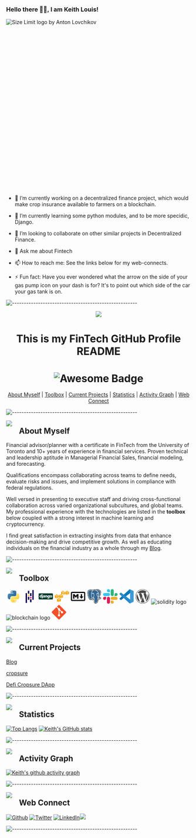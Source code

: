 <h3 align="left">Hello there 👋🏽, I am Keith Louis!</h3>


<img src="https://user-images.githubusercontent.com/83662813/140205778-0151d303-09ab-43be-85b4-3f3f50cf42bc.gif" align="right"
     alt="Size Limit logo by Anton Lovchikov" width="620" height="478">








- 🔭 I’m currently working on a decentralized finance project, which would make crop insurance available to farmers on a blockchain.

- 🌱 I’m currently learning some python modules, and to be more specidic, Django.

- 👯 I’m looking to collaborate on other similar projects in Decentralized Finance.

- 💬 Ask me about Fintech

- 📫 How to reach me: See the links below for my web-connects.

- ⚡ Fun fact: Have you ever wondered what the arrow on the side of your gas pump icon on your dash is for? It's to point out which side of the car your gas tank is on.


![-----------------------------------------------------](https://raw.githubusercontent.com/andreasbm/readme/master/assets/lines/rainbow.png)

<p align="center">
  <img src="https://user-images.githubusercontent.com/83662813/140817176-a9596fce-3fe0-4b40-9696-2df97b7e1529.png">
</p>

<h1 align="center">This is my FinTech GitHub Profile README 
<a href="https://www.producthunt.com/posts/awesome-github-profiles?utm_source=badge-featured&utm_medium=badge&utm_souce=badge-awesome-github-profiles" target="_blank"></a></h1>

<h1 align="center">
<img src="https://cdn.rawgit.com/sindresorhus/awesome/d7305f38d29fed78fa85652e3a63e154dd8e8829/media/badge.svg" alt="Awesome Badge"/></h1>

<p align="center">
  <a href="#About-Myself">About Myself</a> |
  <a href="#ToolBox">Toolbox</a> |
  <a href="#Current-Projects">Current Projects</a> |
  <a href="#Statistics">Statistics</a> |
  <a href="#Activity-Graph">Activity Graph</a> |
  <a href="#Web-Connect">Web Connect</a>
</p>


![-----------------------------------------------------](https://raw.githubusercontent.com/andreasbm/readme/master/assets/lines/rainbow.png)

 
 <!-- ABOUT Myself -->
 <img align="left" src="https://user-images.githubusercontent.com/65415371/124739629-f43cde80-df11-11eb-9033-c5d1d7194f03.png" width="35px" />
<h2 id="about-myself"> About Myself</h2>
 
 <p align="justify">

Financial advisor/planner with a certificate in FinTech from the University of Toronto and 10+ years of
experience in financial services. Proven technical and leadership aptitude in Managerial Financial Sales, financial modeling, and forecasting. 

Qualifications encompass collaborating across teams to define needs, evaluate risks and issues, and implement solutions in compliance with federal
regulations. 

Well versed in presenting to executive staff and driving cross-functional collaboration across varied organizational subcultures, and global teams. My professional experience with the technologies are listed in the  **toolbox** below coupled with a strong interest in machine learning and cryptocurrency.

I find great satisfaction in extracting insights from data that enhance decision-making and drive competitive growth. As well as educating individuals on the financial industry as a whole through my [Blog](https://www.immigrantfinancial.com/).

![-----------------------------------------------------](https://raw.githubusercontent.com/andreasbm/readme/master/assets/lines/rainbow.png)

  <!-- TOOLBOX -->
  <img align="left" src="https://user-images.githubusercontent.com/65415371/124740780-04a18900-df13-11eb-8a53-ad66e031b55f.png" width="35px" />
<h2 id="toolbox">Toolbox</h2>




<img src="https://github.com/devicons/devicon/blob/master/icons/python/python-original.svg" alt="Python logo" width="40" height="40" /> <img src="https://github.com/devicons/devicon/blob/master/icons/pandas/pandas-original.svg" alt="Pandas logo" width="40" height="40" /> <img src="https://github.com/devicons/devicon/blob/master/icons/django/django-original.svg" alt="django logo" width="40" height="40" /> <img src="https://github.com/devicons/devicon/blob/master/icons/amazonwebservices/amazonwebservices-original.svg" alt="amazonwebservices logo" width="40" height="40" /> <img src="https://github.com/devicons/devicon/blob/master/icons/markdown/markdown-original.svg" alt="markdown logo" width="40" height="40" /> <img src="https://github.com/devicons/devicon/blob/master/icons/postgresql/postgresql-original.svg" alt="postgresql logo" width="40" height="40" /> <img src="https://github.com/devicons/devicon/blob/master/icons/slack/slack-original.svg" alt="slack logo" width="40" height="40" /> <img src="https://github.com/devicons/devicon/blob/master/icons/vscode/vscode-original.svg" alt="visual studio code logo" width="40" height="40" /> <img src="https://github.com/devicons/devicon/blob/master/icons/wordpress/wordpress-plain.svg" alt="wordpress logo" width="40" height="40" /> <img src="https://cdn.worldvectorlogo.com/logos/solidity.svg" alt="solidity logo" width="40" height="40" /> <img src="https://cdn.worldvectorlogo.com/logos/blockchain.svg" alt="blockchain logo" width="40" height="40" /> <img src="https://github.com/devicons/devicon/blob/master/icons/git/git-original.svg" alt="Python logo" width="40" height="40" />

![-----------------------------------------------------](https://raw.githubusercontent.com/andreasbm/readme/master/assets/lines/rainbow.png)


<!-- CURRENT PROJECTS -->
 <img align="left" src="https://user-images.githubusercontent.com/65415371/124739888-2cdcb800-df12-11eb-8952-5be64764a7aa.png" width="35px" />
<h2 id="current-projects"> Current Projects</h2>


[Blog](https://www.immigrantfinancial.com)

[cropsure](https://www.cropsure.online)
 
[Defi Cropsure DApp](https://klouis.pythonanywhere.com) 

![-----------------------------------------------------](https://raw.githubusercontent.com/andreasbm/readme/master/assets/lines/rainbow.png)


<!-- STATISTICS -->
<img align="left" src="https://user-images.githubusercontent.com/65415371/124740898-1b47e000-df13-11eb-9518-037652dceeb8.png" width="35px" />
<h2 id="statistics"> Statistics</h2>


[![Top Langs](https://github-readme-stats.vercel.app/api/top-langs/?username=keithlouis&hide=java,html,css&theme=cobalt)](https://github.com/anuraghazra/github-readme-stats) [![Keith's GitHub stats](https://github-readme-stats.vercel.app/api?username=keithlouis&theme=cobalt)](https://github.com/anuraghazra/github-readme-stats)

![-----------------------------------------------------](https://raw.githubusercontent.com/andreasbm/readme/master/assets/lines/rainbow.png)


<!-- ACTIVITY GRAPH -->
 <img align="left" src="https://user-images.githubusercontent.com/65415371/124741011-3581be00-df13-11eb-8d9a-b44e6fe248a8.png" width="35px" />
<h2 id="activity-graph"> Activity Graph</h2>


[![Keith's github activity graph](https://activity-graph.herokuapp.com/graph?username=keithlouis&theme=rogue)](https://github.com/ashutosh00710/github-readme-activity-graph)


![-----------------------------------------------------](https://raw.githubusercontent.com/andreasbm/readme/master/assets/lines/rainbow.png)

<!-- WEB CONNECT -->
 <img align="left" src="https://user-images.githubusercontent.com/65415371/124739746-10d91680-df12-11eb-86cd-9aa9494e01bd.png" width="35px" />
<h2 id="web-connect"> Web Connect</h2>


<p><a href="https://github.com/keithlouis" target="_blank"><img alt="Github" src="https://img.shields.io/badge/GitHub-%2312100E.svg?&style=for-the-badge&logo=Github&logoColor=white" /></a> <a href="https://twitter.com/kweyol" target="_blank"><img alt="Twitter" src="https://img.shields.io/badge/twitter-%231DA1F2.svg?&style=for-the-badge&logo=twitter&logoColor=white" /></a> <a href="https://www.linkedin.com/in/keith-louis-b6254725" target="_blank"><img alt="LinkedIn" src="https://img.shields.io/badge/linkedin-%230077B5.svg?&style=for-the-badge&logo=linkedin&logoColor=white" /></a><a target="_blank" href="mailto:keith.louis@icloud.com"><img src="https://img.shields.io/badge/-Icloud-D14836?style=for-the-badge&logo=Apple&logoColor=white"></img></a>
 
 
 
 ![-----------------------------------------------------](https://raw.githubusercontent.com/andreasbm/readme/master/assets/lines/rainbow.png)
 
 
<!--
**keithlouis/keithlouis** is a ✨ _special_ ✨ repository because its `README.md` (this file) appears on your GitHub profile.

Here are some ideas to get you started:

- 🔭 I’m currently working on ...
- 🌱 I’m currently learning ...
- 👯 I’m looking to collaborate on ...
- 🤔 I’m looking for help with ...
- 💬 Ask me about ...
- 📫 How to reach me: ...
- 😄 Pronouns: ...
- ⚡ Fun fact: ...
-->
